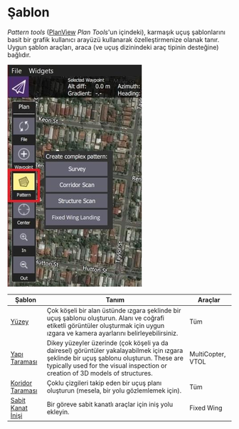 # Şablon

_Pattern tools_ ([PlanView](../plan_view/plan_view.md) _Plan Tools_'un içindeki), karmaşık uçuş şablonlarını basit bir grafik kullanıcı arayüzü kullanarak özelleştirmenize olanak tanır.
Uygun şablon araçları, araca (ve uçuş dizinindeki araç tipinin desteğine) bağlıdır.

![Şablon Aracı (Plan Araçları)](../../../assets/plan/pattern/pattern_tool.jpg)

| Şablon                                                          | Tanım                                                                                                                                                                                                                                                                        | Araçlar           |
| --------------------------------------------------------------- | ---------------------------------------------------------------------------------------------------------------------------------------------------------------------------------------------------------------------------------------------------------------------------- | ----------------- |
| [Yüzey](../plan_view/pattern_survey.md)                         | Çok köşeli bir alan üstünde ızgara şeklinde bir uçuş şablonu oluşturun. Alanı ve coğrafi etiketli görüntüler oluşturmak için uygun ızgara ve kamera ayarlarını belirleyebilirsiniz.                                                          | Tüm               |
| [Yapı Taraması](../plan_view/pattern_structure_scan_v2.md)      | Dikey yüzeyler üzerinde (çok köşeli ya da dairesel) görüntüler yakalayabilmek için ızgara şeklinde bir uçuş şablonu oluşturun. These are typically used for the visual inspection or creation of 3D models of structures. | MultiCopter, VTOL |
| [Koridor Taraması](../plan_view/pattern_corridor_scan.md)       | Çoklu çizgileri takip eden bir uçuş planı oluşturun (mesela, bir yolu gözlemlemek için).                                                                                                                                                  | Tüm               |
| [Sabit Kanat İnişi](../plan_view/pattern_fixed_wing_landing.md) | Bir göreve sabit kanatlı araçlar için iniş yolu ekleyin.                                                                                                                                                                                                     | Fixed Wing        |
